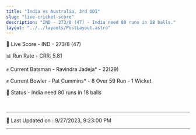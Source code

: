 ```yaml
---
title: "India vs Australia, 3rd ODI"
slug: "live-cricket-score"
description: "IND - 273/8 (47) - India need 80 runs in 18 balls."
layout: "../../layouts/PostLayout.astro"
---
```


🔴 Live Score - IND - 273/8 (47)  

📊 Run Rate - CRR: 5.81  

✊ Current Batsman - Ravindra Jadeja* - 22(29)  

✊ Current Bowler - Pat Cummins* - 8 Over 59 Run - 1 Wicket  

📑 Status - India need 80 runs in 18 balls

<br />

***

📝 Last Updated on : 9/27/2023, 9:23:00 PM

***

